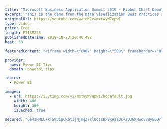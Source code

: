 ```yaml
---
title: "Microsoft Business Application Summit 2019 - Ribbon Chart Demo"
excerpt: "This is the demo from the Data Visualization Best Practices session BRK 3023 from the Microsoft Business Application Summit"
originalUrl: https://youtube.com/watch?v=mxtwyW7epwI
type: video
price: Free
length: PT13M25S
publishedDateTime: 2019-10-23T20:40:48Z
heat: 50

featuredContent: "<iframe width=\"800\" height=\"500\" frameborder=\"0\" src=\"https://www.youtube.com/embed/mxtwyW7epwI\" allow=\"accelerometer; autoplay; encrypted-media; gyroscope; picture-in-picture\" allowfullscreen></iframe>"

provider:
  name: Power BI Tips
  domain: powerbi.tips

topics:
  - Power BI

images:
  - url: https://i.ytimg.com/vi/mxtwyW7epwI/hqdefault.jpg
    width: 480
    height: 360
    isCached: true

secured: "Ge43HMLL+XTSW3ip6RbtijNjmqZ7rlOo1cBx9KAazOC+ZUJGKHwcvvWyEGUrlfzV8ZH0YUB4KGL3eKZNz8J7GFNc+NSR0nhE3dmY5WJHVGQBLSfzxjqByvDg/NhoMU6Kt6nlofGt5fIwKD3cviKLzkqkf6HN3WLi9OPfYEg/NWD0cJfRj5+iBfKCsSQtHCNaGzrL8yDm8nKNlSljfOX48PwVeujPyfWsn2MBIdd7AzgTxcdRpTFLuX/9/5m91ZS34pWMimJiGNJfKdzWY8ObRbSpZFuZrHNN1wPCxeuDPHbUmMdXhQ+zYOhE0Gcj3+YNeVUdj0ztke1xk9Vv8UWdYqMBsYdT3lrSizQ9+/fkaOTxyt7axJhSiekkdu7T5o/QV98EvexmTL+QCDwF4t+XVHfCfosdQDjcmS7J3ZuIiq0=;JzUZTRq/AeDYLqd06XV56g=="
---
```


